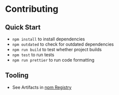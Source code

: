 # Contributing

## Quick Start

- `npm install` to install dependencies
- `npm outdated` to check for outdated dependencies
- `npm run build` to test whether project builds
- `npm test` to run tests
- `npm run prettier` to run code formatting

## Tooling

- See Artifacts in [npm Registry](https://www.npmjs.com/package/ableron)
